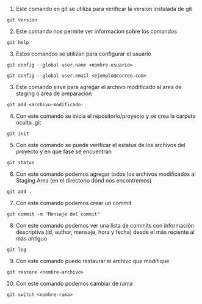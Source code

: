 1. Este comando en git se utiliza para verificar la version instalada de git

```
git version
```

2. Este comando nos permite ver informacion sobre los comandos

```
git help
```

3. Estos comandos se utilizan para configurar el usuario

```
git config --global user.name <nombre-usuario>
```

```
git config --global user.email <ejemplo@correo.com>
```

3. Este comando sirve para agregar el archivo modificado al area de staging o area de preparación

```
git add <archivo-modificado-
```

4. Con este comando se inicia el repositorio/proyecto y se crea la carpeta oculta .git

```
git init
```

5. Con este comando se puede verificar el estatus de los archivos del proyecto y en que fase se encuentran

```
git status
```

6. Con este comando podemos agregar todos los archivos modificados al Staging Area (en el directorio dónd nos encontremos)

```
git add .
```

7. Con este comando podemos crear un commit

```
git commit -m "Mensaje del commit"
```

8. Con este comando podemos ver una lista de commits con información descriptiva (id, author, mensaje, hora y fecha) desde el más reciente al más antiguo

```
git log
```
9. Con este comando puedo restaurar el archivo que modifique

```
git restore <nombre-archivo>
```
10. Con este comando podemos cambiar de rama

```
git switch <nombre-rama>
```


